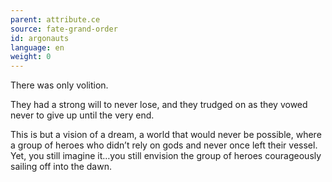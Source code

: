 ```yaml
---
parent: attribute.ce
source: fate-grand-order
id: argonauts
language: en
weight: 0
---
```


There was only volition.

They had a strong will to never lose, and they trudged on as they vowed never to give up until the very end.

This is but a vision of a dream, a world that would never be possible, where a group of heroes who didn’t rely on gods and never once left their vessel. Yet, you still imagine it…you still envision the group of heroes courageously sailing off into the dawn.
